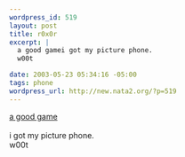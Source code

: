 ```yaml
--- 
wordpress_id: 519
layout: post
title: r0x0r
excerpt: |
  a good gamei got my picture phone.
  w00t

date: 2003-05-23 05:34:16 -05:00
tags: phone
wordpress_url: http://new.nata2.org/?p=519
---
```

<a href="http://bigideafun.com/penguins/arcade/doom_funnel/default.htm">a good game</a><br/><br/>i got my picture phone.<br/>
w00t
